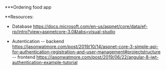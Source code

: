 ***Ordering food app

**Resources:

- Database
https://docs.microsoft.com/en-us/aspnet/core/data/ef-rp/intro?view=aspnetcore-3.0&tabs=visual-studio

- Autentication 
	-- backend
https://jasonwatmore.com/post/2019/10/14/aspnet-core-3-simple-api-for-authentication-registration-and-user-management#projectstructure
	-- frontend
https://jasonwatmore.com/post/2019/06/22/angular-8-jwt-authentication-example-tutorial